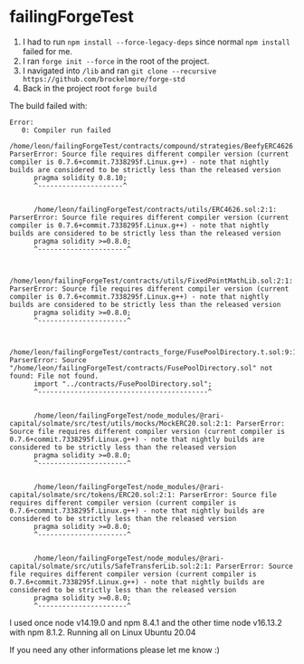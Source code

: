 # failingForgeTest

1. I had to run `npm install --force-legacy-deps` since normal `npm install` failed for me.
2. I ran `forge init --force` in the root of the project.
3. I navigated into `/lib` and ran `git clone --recursive https://github.com/brockelmore/forge-std` 
4. Back in the project root `forge build`

The build failed with:
```
Error: 
   0: Compiler run failed
      /home/leon/failingForgeTest/contracts/compound/strategies/BeefyERC4626.sol:2:1: ParserError: Source file requires different compiler version (current compiler is 0.7.6+commit.7338295f.Linux.g++) - note that nightly builds are considered to be strictly less than the released version
      pragma solidity 0.8.10;
      ^---------------------^
      

      /home/leon/failingForgeTest/contracts/utils/ERC4626.sol:2:1: ParserError: Source file requires different compiler version (current compiler is 0.7.6+commit.7338295f.Linux.g++) - note that nightly builds are considered to be strictly less than the released version
      pragma solidity >=0.8.0;
      ^----------------------^
      

      /home/leon/failingForgeTest/contracts/utils/FixedPointMathLib.sol:2:1: ParserError: Source file requires different compiler version (current compiler is 0.7.6+commit.7338295f.Linux.g++) - note that nightly builds are considered to be strictly less than the released version
      pragma solidity >=0.8.0;
      ^----------------------^
      

      /home/leon/failingForgeTest/contracts_forge/FusePoolDirectory.t.sol:9:1: ParserError: Source "/home/leon/failingForgeTest/contracts/FusePoolDirectory.sol" not found: File not found.
      import "../contracts/FusePoolDirectory.sol";
      ^------------------------------------------^
      

      /home/leon/failingForgeTest/node_modules/@rari-capital/solmate/src/test/utils/mocks/MockERC20.sol:2:1: ParserError: Source file requires different compiler version (current compiler is 0.7.6+commit.7338295f.Linux.g++) - note that nightly builds are considered to be strictly less than the released version
      pragma solidity >=0.8.0;
      ^----------------------^
      

      /home/leon/failingForgeTest/node_modules/@rari-capital/solmate/src/tokens/ERC20.sol:2:1: ParserError: Source file requires different compiler version (current compiler is 0.7.6+commit.7338295f.Linux.g++) - note that nightly builds are considered to be strictly less than the released version
      pragma solidity >=0.8.0;
      ^----------------------^
      

      /home/leon/failingForgeTest/node_modules/@rari-capital/solmate/src/utils/SafeTransferLib.sol:2:1: ParserError: Source file requires different compiler version (current compiler is 0.7.6+commit.7338295f.Linux.g++) - note that nightly builds are considered to be strictly less than the released version
      pragma solidity >=0.8.0;
      ^----------------------^
 ```

I used once node v14.19.0 and npm 8.4.1 and the other time node v16.13.2 with npm 8.1.2.
Running all on Linux Ubuntu 20.04

If you need any other informations please let me know :)
